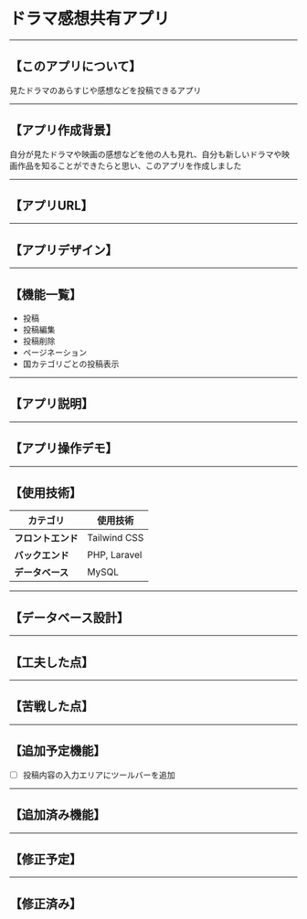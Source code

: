# ドラマ感想共有アプリ

---

## 【このアプリについて】<br>
見たドラマのあらすじや感想などを投稿できるアプリ<br>

---

## 【アプリ作成背景】<br>
自分が見たドラマや映画の感想などを他の人も見れ、自分も新しいドラマや映画作品を知ることができたらと思い、このアプリを作成しました<br>

---

## 【アプリURL】

---

## 【アプリデザイン】

---

## 【機能一覧】
- 投稿
- 投稿編集
- 投稿削除
- ページネーション
- 国カテゴリごとの投稿表示

---

## 【アプリ説明】

---

## 【アプリ操作デモ】

---

## 【使用技術】 <br/>
| カテゴリ       | 使用技術            |
|---------------|----------------------|
| **フロントエンド** | Tailwind CSS |
| **バックエンド**   | PHP, Laravel |
| **データベース**   | MySQL |

---

## 【データベース設計】 <br/>

---

## 【工夫した点】 <br/>

---

## 【苦戦した点】 <br/>

---

## 【追加予定機能】 <br/>
- [ ] 投稿内容の入力エリアにツールバーを追加
---

## 【追加済み機能】 <br/>

---

## 【修正予定】 <br/>

---

## 【修正済み】 <br/>



